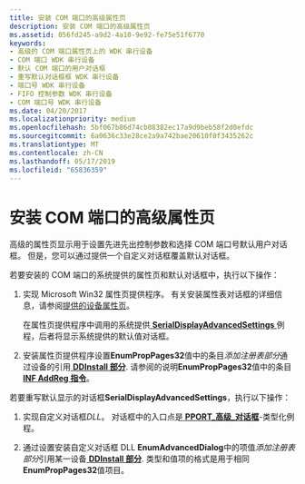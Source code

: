 ```yaml
---
title: 安装 COM 端口的高级属性页
description: 安装 COM 端口的高级属性页
ms.assetid: 056fd245-a9d2-4a10-9e92-fe75e51f6770
keywords:
- 高级的 COM 端口属性页上的 WDK 串行设备
- COM 端口 WDK 串行设备
- 默认 COM 端口的用户对话框
- 重写默认对话框框 WDK 串行设备
- 端口号 WDK 串行设备
- FIFO 控制参数 WDK 串行设备
- COM 端口号 WDK 串行设备
ms.date: 04/20/2017
ms.localizationpriority: medium
ms.openlocfilehash: 5bf067b86d74cb08382ec17a9d9beb58f2d0efdc
ms.sourcegitcommit: 6a0636c33e28ce2a9a742bae20610f0f3435262c
ms.translationtype: MT
ms.contentlocale: zh-CN
ms.lasthandoff: 05/17/2019
ms.locfileid: "65836359"
---
```

# <a name="installing-an-advanced-properties-page-for-a-com-port"></a>安装 COM 端口的高级属性页

高级的属性页显示用于设置先进先出控制参数和选择 COM 端口号默认用户对话框。 但是，您可以通过提供一个自定义对话框覆盖默认对话框。

若要安装的 COM 端口的系统提供的属性页和默认对话框中，执行以下操作：

1. 实现 Microsoft Win32 属性页提供程序。 有关安装属性表对话框的详细信息，请参阅[提供的设备属性页](https://msdn.microsoft.com/library/windows/hardware/ff549784)。

    在属性页提供程序中调用的系统提供[ **SerialDisplayAdvancedSettings** ](https://msdn.microsoft.com/library/windows/hardware/ff547447)例程，后者将显示系统提供的默认值对话框。

2. 安装属性页提供程序设置**EnumPropPages32**值中的条目*添加注册表部分*通过设备的引用[ **DDInstall 部分**](https://msdn.microsoft.com/library/windows/hardware/ff547344). 请参阅的说明**EnumPropPages32**值中的条目[ **INF AddReg 指令**](https://msdn.microsoft.com/library/windows/hardware/ff546320)。

若要重写默认显示的对话框**SerialDisplayAdvancedSettings**，执行以下操作：

1. 实现自定义对话框*DLL*。 对话框中的入口点是[ **PPORT\_高级\_对话框**](https://msdn.microsoft.com/library/windows/hardware/ff546956)-类型化例程。

2. 通过设置安装自定义对话框 DLL **EnumAdvancedDialog**中的项值*添加注册表部分*引用某一设备[ **DDInstall 部分**](https://msdn.microsoft.com/library/windows/hardware/ff547344). 类型和值项的格式是用于相同**EnumPropPages32**值项目。
